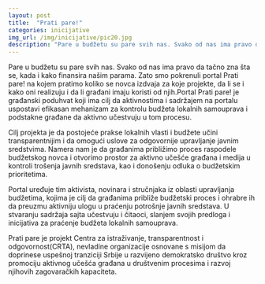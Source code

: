 ```yaml
---
layout: post
title:  "Prati pare!"
categories: inicijative
img_url: /img/inicijative/pic20.jpg
description: "Pare u budžetu su pare svih nas. Svako od nas ima pravo da tačno zna šta se, kada i kako finansira našim parama. Zato smo pokrenuli portal Prati pare! na kojem pratimo koliko se novca izdvaja za koje projekte, da li se i kako oni realizuju i da li građani imaju koristi od njih.Portal Prati"
---
```


Pare u budžetu su pare svih nas. Svako od nas ima pravo da tačno zna šta se, kada i kako finansira našim parama. Zato smo pokrenuli portal Prati pare! na kojem pratimo koliko se novca izdvaja za koje projekte, da li se i kako oni realizuju i da li građani imaju koristi od njih.Portal Prati pare! je građanski poduhvat koji ima cilj da aktivnostima i sadržajem na portalu uspostavi efikasan mehanizam za kontrolu budžeta lokalnih samouprava i podstakne građane da aktivno učestvuju u tom procesu.

Cilj projekta je da postojeće prakse lokalnih vlasti i budžete učini transparentnijim i da omogući uslove za odgovornije upravljanje javnim sredstvima. Namera nam je da građanima približimo proces raspodele budžetskog novca i otvorimo prostor za aktivno učešće građana i medija u kontroli trošenja javnih sredstava, kao i donošenju odluka o budžetskim prioritetima.

Portal uređuje tim aktivista, novinara i stručnjaka iz oblasti upravljanja budžetima, kojima je cilj da građanima približe budžetski proces i ohrabre ih da preuzmu aktivniju ulogu u praćenju potrošnje javnih sredstava. U stvaranju sadržaja sajta učestvuju i čitaoci, slanjem svojih predloga i inicijativa za praćenje budžeta lokalnih samouprava.

Prati pare je projekt Centra za istraživanje, transparentnost i odgovornost(CRTA), nevladine organizacije osnovane s misijom da doprinese uspešnoj tranziciji Srbije u razvijeno demokratsko društvo kroz promociju aktivnog učešća građana u društvenim procesima i razvoj njihovih zagovaračkih kapaciteta.